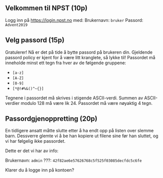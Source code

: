 ## Velkommen til NPST (10p) ##
Logg inn på https://login.npst.no med:
Brukernavn: `bruker`
Passord: `Advent2019`


## Velg passord (15p) ##
Gratulerer!
Nå er det på tide å bytte passord på brukeren din. Gjeldende passord policy er kjent for å være litt kranglete, så lykke til!
Passordet må inneholde minst ett tegn fra hver av de følgende gruppene:
- `[a-z]`
- `[A-Z]`
- `[0-9]`
- `[*@!#%&()^~{}]`

Tegnene i passordet må skrives i stigende ASCII-verdi.
Summen av ASCII-verdier modulo 128 må være lik 24.
Passordet må være nøyaktig 4 tegn.


## Passordgjenoppretting (20p) ##
En tidligere ansatt måtte slutte etter å ha endt opp på listen over slemme barn. Dessverre glemte vi å be han kopiere ut filene sine før han sluttet, og vi har følgelig ikke passordet.

Dette er det vi har av info:

Brukernavn: `admin`
???: `42f82ae6e57626768c5f525f03085decfdc5c6fe`

Klarer du å logge inn på kontoen?

